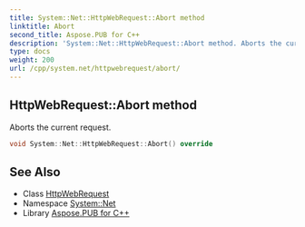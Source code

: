 ```yaml
---
title: System::Net::HttpWebRequest::Abort method
linktitle: Abort
second_title: Aspose.PUB for C++
description: 'System::Net::HttpWebRequest::Abort method. Aborts the current request in C++.'
type: docs
weight: 200
url: /cpp/system.net/httpwebrequest/abort/
---
```

## HttpWebRequest::Abort method


Aborts the current request.

```cpp
void System::Net::HttpWebRequest::Abort() override
```

## See Also

* Class [HttpWebRequest](../)
* Namespace [System::Net](../../)
* Library [Aspose.PUB for C++](../../../)
